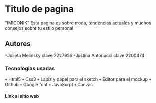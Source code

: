 # Titulo de pagina
"IMICONIK"
Esta pagina es sobre moda, tendencias actuales y muchos consejos sobre tu estilo personal

## Autores
`*`Julieta Melinsky clave 2227956
`*`Justina Antonucci clave 2200474

### Tecnologias usadas

`+` Html5
`+` Css3
`+` Lapiz y papel para el sketch
`+` Editor para el mockup
`+` Github
`+` Google font
`+` JavaScrpt
`+` Canvas

#### Link al sitio web


